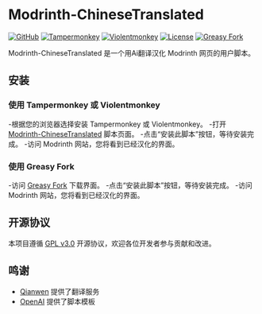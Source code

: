 # Modrinth-ChineseTranslated

[![GitHub](https://img.shields.io/badge/GitHub-Repo-blue?logo=github)](https://github.com/YlovexLN/Modrinth-ChineseTranslated)
[![Tampermonkey](https://img.shields.io/badge/Tampermonkey-Get%20Extension-blue?logo=tampermonkey&logoColor=white)](https://www.tampermonkey.net/)
[![Violentmonkey](https://img.shields.io/badge/Violentmonkey-Get%20Extension-orange?logo=violentmonkey&logoColor=white)](https://violentmonkey.github.io/)
[![License](https://img.shields.io/badge/License-GPL3.0-green.svg)](LICENSE)
[![Greasy Fork](https://img.shields.io/badge/GreasyFork-Script-blue?logo=greasyfork)](https://greasyfork.org/zh-CN/scripts/526366-modrinth-chinesetranslated)

Modrinth-ChineseTranslated 是一个用Ai翻译汉化 Modrinth 网页的用户脚本。

## 安装

### 使用 Tampermonkey 或 Violentmonkey

-根据您的浏览器选择安装 Tampermonkey 或 Violentmonkey。
-打开 [Modrinth-ChineseTranslated](https://github.com/YlovexLN/Modrinth-ChineseTranslated/releases/latest/download/script.user.js) 脚本页面。
-点击“安装此脚本”按钮，等待安装完成。
-访问 Modrinth 网站，您将看到已经汉化的界面。

### 使用 Greasy Fork

-访问 [Greasy Fork](https://greasyfork.org/zh-CN/scripts/526366-modrinth-chinesetranslated) 下载界面。
-点击“安装此脚本”按钮，等待安装完成。
-访问 Modrinth 网站，您将看到已经汉化的界面。

## 开源协议

本项目遵循 [GPL v3.0](https://www.gnu.org/licenses/gpl-3.0.html) 开源协议，欢迎各位开发者参与贡献和改进。

## 鸣谢

- [Qianwen](https://tongyi.aliyun.com/) 提供了翻译服务
- [OpenAI](https://openai.com/) 提供了脚本模板
